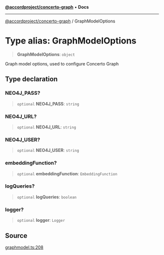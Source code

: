 [**@accordproject/concerto-graph**](../README.md) • **Docs**

***

[@accordproject/concerto-graph](../globals.md) / GraphModelOptions

# Type alias: GraphModelOptions

> **GraphModelOptions**: `object`

Graph model options, used to configure Concerto Graph

## Type declaration

### NEO4J\_PASS?

> `optional` **NEO4J\_PASS**: `string`

### NEO4J\_URL?

> `optional` **NEO4J\_URL**: `string`

### NEO4J\_USER?

> `optional` **NEO4J\_USER**: `string`

### embeddingFunction?

> `optional` **embeddingFunction**: `EmbeddingFunction`

### logQueries?

> `optional` **logQueries**: `boolean`

### logger?

> `optional` **logger**: `Logger`

## Source

[graphmodel.ts:208](https://github.com/accordproject/lab-concerto-graph/blob/cefc9be4fd1dac498d9d3b8abf33d069293dcc53/src/graphmodel.ts#L208)
